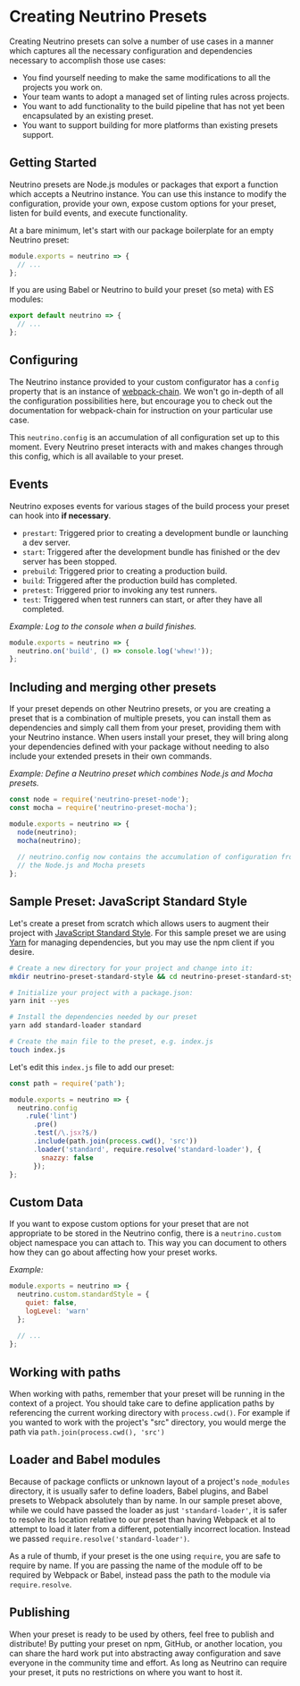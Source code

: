 # Creating Neutrino Presets

Creating Neutrino presets can solve a number of use cases in a manner which captures all the necessary configuration
and dependencies necessary to accomplish those use cases:

- You find yourself needing to make the same modifications to all the projects you work on.
- Your team wants to adopt a managed set of linting rules across projects.
- You want to add functionality to the build pipeline that has not yet been encapsulated by an existing preset.
- You want to support building for more platforms than existing presets support.

## Getting Started

Neutrino presets are Node.js modules or packages that export a function which accepts a Neutrino instance. You can use
this instance to modify the configuration, provide your own, expose custom options for your preset, listen for build
events, and execute functionality.

At a bare minimum, let's start with our package boilerplate for an empty Neutrino preset:

```js
module.exports = neutrino => {
  // ...
};
```

If you are using Babel or Neutrino to build your preset (so meta) with ES modules:

```js
export default neutrino => {
  // ...
};
```

## Configuring

The Neutrino instance provided to your custom configurator has a `config` property that is an instance of
[webpack-chain](https://github.com/mozilla-rpweb/webpack-chain). We won't go in-depth of all the configuration
possibilities here, but encourage you to check out the documentation for webpack-chain for instruction on your
particular use case.

This `neutrino.config` is an accumulation of all configuration set up to this moment. Every Neutrino preset interacts
with and makes changes through this config, which is all available to your preset.

## Events

Neutrino exposes events for various stages of the build process your preset can hook into **if necessary**.

- `prestart`: Triggered prior to creating a development bundle or launching a dev server.
- `start`: Triggered after the development bundle has finished or the dev server has been stopped.
- `prebuild`: Triggered prior to creating a production build.
- `build`: Triggered after the production build has completed.
- `pretest`: Triggered prior to invoking any test runners.
- `test`: Triggered when test runners can start, or after they have all completed.

_Example: Log to the console when a build finishes._

```js
module.exports = neutrino => {
  neutrino.on('build', () => console.log('whew!'));
};
```

## Including and merging other presets

If your preset depends on other Neutrino presets, or you are creating a preset that is a combination of multiple
presets, you can install them as dependencies and simply call them from your preset, providing them with your Neutrino
instance. When users install your preset, they will bring along your dependencies defined with your package without
needing to also include your extended presets in their own commands.

_Example: Define a Neutrino preset which combines Node.js and Mocha presets._

```js
const node = require('neutrino-preset-node');
const mocha = require('neutrino-preset-mocha');

module.exports = neutrino => {
  node(neutrino);
  mocha(neutrino);
  
  // neutrino.config now contains the accumulation of configuration from
  // the Node.js and Mocha presets
};
```

## Sample Preset: JavaScript Standard Style

Let's create a preset from scratch which allows users to augment their project with
[JavaScript Standard Style](http://standardjs.com/). For this sample preset we are using
[Yarn](https://yarnpkg.com) for managing dependencies, but you may use the npm client if you desire.

```bash
# Create a new directory for your project and change into it:
mkdir neutrino-preset-standard-style && cd neutrino-preset-standard-style

# Initialize your project with a package.json:
yarn init --yes

# Install the dependencies needed by our preset
yarn add standard-loader standard

# Create the main file to the preset, e.g. index.js
touch index.js
```

Let's edit this `index.js` file to add our preset:

```js
const path = require('path');

module.exports = neutrino => {
  neutrino.config
    .rule('lint')
      .pre()
      .test(/\.jsx?$/)
      .include(path.join(process.cwd(), 'src'))
      .loader('standard', require.resolve('standard-loader'), {
        snazzy: false
      });
};
```

## Custom Data

If you want to expose custom options for your preset that are not appropriate to be stored in the Neutrino config,
there is a `neutrino.custom` object namespace you can attach to. This way you can document to others how they can
go about affecting how your preset works.

_Example:_

```js
module.exports = neutrino => {
  neutrino.custom.standardStyle = {
    quiet: false,
    logLevel: 'warn'
  };
  
  // ...
};
```

## Working with paths

When working with paths, remember that your preset will be running in the context of a project. You should take care
to define application paths by referencing the current working directory with `process.cwd()`. For example if you
wanted to work with the project's "src" directory, you would merge the path via `path.join(process.cwd(), 'src')`

## Loader and Babel modules

Because of package conflicts or unknown layout of a project's `node_modules` directory, it is usually safer to
define loaders, Babel plugins, and Babel presets to Webpack absolutely than by name. In our sample preset above, while
we could have passed the loader as just `'standard-loader'`, it is safer to resolve its location relative to our preset
than having Webpack et al to attempt to load it later from a different, potentially incorrect location. Instead we
passed `require.resolve('standard-loader')`.

As a rule of thumb, if your preset is the one using `require`, you are safe to require by name. If you are passing the
name of the module off to be required by Webpack or Babel, instead pass the path to the module via `require.resolve`.

## Publishing

When your preset is ready to be used by others, feel free to publish and distribute! By putting your preset on npm,
GitHub, or another location, you can share the hard work put into abstracting away configuration and save everyone
in the community time and effort. As long as Neutrino can require your preset, it puts no restrictions on where
you want to host it.
